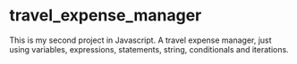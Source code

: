 # travel_expense_manager
This is my second project in Javascript. A travel expense manager, just using variables, expressions, statements, string, conditionals and iterations.
